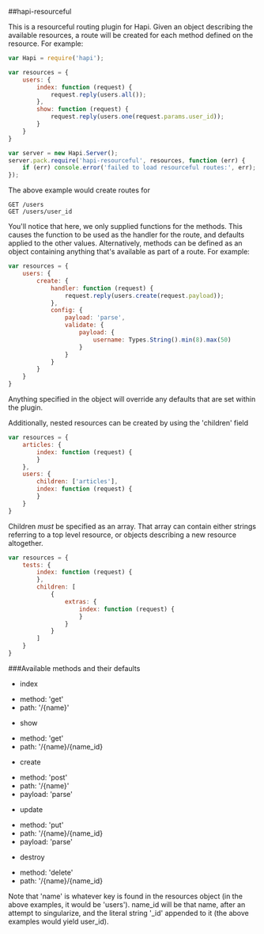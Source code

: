##hapi-resourceful

This is a resourceful routing plugin for Hapi. Given an object describing the available resources, a route will be created for each method defined on the resource. For example:

```javascript
var Hapi = require('hapi');

var resources = {
    users: {
        index: function (request) {
            request.reply(users.all());
        },
        show: function (request) {
            request.reply(users.one(request.params.user_id));
        }
    }
}

var server = new Hapi.Server();
server.pack.require('hapi-resourceful', resources, function (err) {
    if (err) console.error('failed to load resourceful routes:', err);
});
```

The above example would create routes for
```
GET /users
GET /users/user_id
```

You'll notice that here, we only supplied functions for the methods. This causes the function to be used as the handler for the route, and defaults applied to the other values. Alternatively, methods can be defined as an object containing anything that's available as part of a route. For example:

```javascript
var resources = {
    users: {
        create: {
            handler: function (request) {
                request.reply(users.create(request.payload));
            },
            config: {
                payload: 'parse',
                validate: {
                    payload: {
                        username: Types.String().min(8).max(50)
                    }
                }
            }
        }
    }
}
```

Anything specified in the object will override any defaults that are set within the plugin.

Additionally, nested resources can be created by using the 'children' field
```javascript
var resources = {
    articles: {
        index: function (request) {
        }
    },
    users: {
        children: ['articles'],
        index: function (request) {
        }
    }
}
```

Children *must* be specified as an array. That array can contain either strings referring to a top level resource, or objects describing a new resource altogether.
```javascript
var resources = {
    tests: {
        index: function (request) {
        },
        children: [
            {
                extras: {
                    index: function (request) {
                    }
                }
            }
        ]
    }
}
```

###Available methods and their defaults
* index
 - method: 'get'
 - path: '/{name}'
* show
 - method: 'get'
 - path: '/{name}/{name_id}
* create
 - method: 'post'
 - path: '/{name}'
 - payload: 'parse'
* update
 - method: 'put'
 - path: '/{name}/{name_id}
 - payload: 'parse'
* destroy
 - method: 'delete'
 - path: '/{name}/{name_id}

Note that 'name' is whatever key is found in the resources object (in the above examples, it would be 'users'). name_id will be that name, after an attempt to singularize, and the literal string '_id' appended to it (the above examples would yield user_id).
